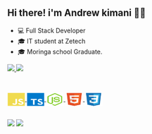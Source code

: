 ## Hi there! i'm Andrew kimani 👨‍💻

- 💻 Full Stack Developer
- 🎓 IT student at Zetech
- 🎓 Moringa school Graduate.

 <div>
  <a href="https://github.com/andrew4779">
  <img height="180em" src="https://github-readme-stats.vercel.app/api?username=andrew4779&show_icons=true&theme=dracula&include_all_commits=true&count_private=true"/>
  <img height="180em" src="https://github-readme-stats.vercel.app/api/top-langs/?username=andrew4779&layout=compact&langs_count=7&theme=dracula"/>
</div>

##

<div style="display: inline_block"><br>
  <img align="center" alt="Javascript" height="30" width="40" src="https://raw.githubusercontent.com/devicons/devicon/master/icons/javascript/javascript-plain.svg">

  <img align="center" alt="Typescript" height="30" width="40" src="https://raw.githubusercontent.com/devicons/devicon/master/icons/typescript/typescript-plain.svg">

  <img align="center" alt="NodeJs" height="30" width="40" src="https://raw.githubusercontent.com/devicons/devicon/master/icons/nodejs/nodejs-original.svg">

  <img align="center" alt="HTML" height="30" width="40" src="https://raw.githubusercontent.com/devicons/devicon/master/icons/html5/html5-original.svg">

  <img align="center" alt="CSS" height="30" width="40" src="https://raw.githubusercontent.com/devicons/devicon/master/icons/css3/css3-original.svg">


</div>

##


<div>
  <a href = "https://mail.google.com/"><img src="https://img.shields.io/badge/-Gmail-%23333?style=for-the-badge&logo=gmail&logoColor=white" target="_blank"></a>
  <a href="https://www.linkedin.com/in/andrew-kimani-097391225/" target="_blank"><img src="https://img.shields.io/badge/-LinkedIn-%230077B5?style=for-the-badge&logo=linkedin&logoColor=white" target="_blank"></a>


</div>
